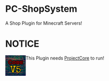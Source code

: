 # PC-ShopSystem
A Shop Plugin for Minecraft Servers! 

# NOTICE
This Plugin needs [ProjectCore](https://github.com/note3crafter/ProjectCore) to run!
<img src="https://github.com/note3crafter/Core-V5/blob/main/resources/icon.png" height="64" width="64" align="left"></img></h1>

